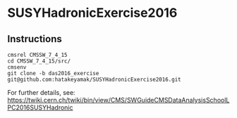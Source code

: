 # SUSYHadronicExercise2016

## Instructions

```
cmsrel CMSSW_7_4_15
cd CMSSW_7_4_15/src/
cmsenv
git clone -b das2016_exercise git@github.com:hatakeyamak/SUSYHadronicExercise2016.git
```

For further details, see:
https://twiki.cern.ch/twiki/bin/view/CMS/SWGuideCMSDataAnalysisSchoolLPC2016SUSYHadronic

